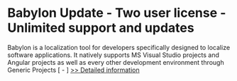 # Babylon Update - Two user license - Unlimited support and updates
Babylon is a localization tool for developers specifically designed to localize software applications. It natively supports MS Visual Studio projects and Angular projects as well as every other development environment through Generic Projects
[ - ]
[>> Detailed information](https://secure.shareit.com/shareit/product.html?productid=300775815&affiliateid=200057808)